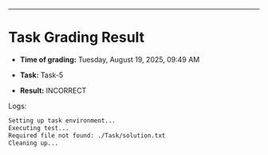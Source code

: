 
---
# Task Grading Result

- **Time of grading:** Tuesday, August 19, 2025, 09:49 AM

- **Task:** Task-5

- **Result:** INCORRECT


Logs:
```bash
Setting up task environment...
Executing test...
Required file not found: ./Task/solution.txt
Cleaning up...
```
